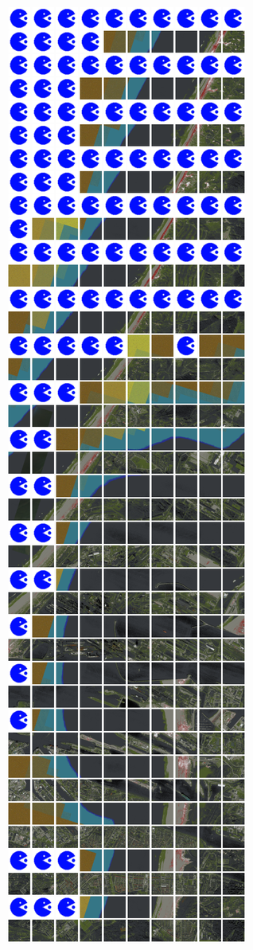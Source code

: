<html>
<div>
<img src="https://github.com/HakkaTjakka/NL_TILE_MAP/blob/main/source.png" height="44" width="44">
<img src="https://github.com/HakkaTjakka/NL_TILE_MAP/blob/main/source.png" height="44" width="44">
<img src="https://github.com/HakkaTjakka/NL_TILE_MAP/blob/main/source.png" height="44" width="44">
<img src="https://github.com/HakkaTjakka/NL_TILE_MAP/blob/main/source.png" height="44" width="44">
<img src="https://github.com/HakkaTjakka/NL_TILE_MAP/blob/main/source.png" height="44" width="44">
<img src="https://github.com/HakkaTjakka/NL_TILE_MAP/blob/main/source.png" height="44" width="44">
<img src="https://github.com/HakkaTjakka/NL_TILE_MAP/blob/main/source.png" height="44" width="44">
<img src="https://github.com/HakkaTjakka/NL_TILE_MAP/blob/main/source.png" height="44" width="44">
<img src="https://github.com/HakkaTjakka/NL_TILE_MAP/blob/main/source.png" height="44" width="44">
<img src="https://github.com/HakkaTjakka/NL_TILE_MAP/blob/main/source.png" height="44" width="44">
<img src="https://github.com/HakkaTjakka/NL_TILE_MAP/blob/main/source.png" height="44" width="44">
<img src="https://github.com/HakkaTjakka/NL_TILE_MAP/blob/main/source.png" height="44" width="44">
<img src="https://github.com/HakkaTjakka/NL_TILE_MAP/blob/main/source.png" height="44" width="44">
<img src="https://github.com/HakkaTjakka/NL_TILE_MAP/blob/main/source.png" height="44" width="44">
<img src="https://github.com/HakkaTjakka/NL_TILE_MAP/blob/main/18/615/-1058/r.6154.-10580.png" height="44" width="44">
<img src="https://github.com/HakkaTjakka/NL_TILE_MAP/blob/main/18/615/-1058/r.6155.-10580.png" height="44" width="44">
<img src="https://github.com/HakkaTjakka/NL_TILE_MAP/blob/main/18/615/-1058/r.6156.-10580.png" height="44" width="44">
<img src="https://github.com/HakkaTjakka/NL_TILE_MAP/blob/main/18/615/-1058/r.6157.-10580.png" height="44" width="44">
<img src="https://github.com/HakkaTjakka/NL_TILE_MAP/blob/main/18/615/-1058/r.6158.-10580.png" height="44" width="44">
<img src="https://github.com/HakkaTjakka/NL_TILE_MAP/blob/main/18/615/-1058/r.6159.-10580.png" height="44" width="44">
<br>
<img src="https://github.com/HakkaTjakka/NL_TILE_MAP/blob/main/source.png" height="44" width="44">
<img src="https://github.com/HakkaTjakka/NL_TILE_MAP/blob/main/source.png" height="44" width="44">
<img src="https://github.com/HakkaTjakka/NL_TILE_MAP/blob/main/source.png" height="44" width="44">
<img src="https://github.com/HakkaTjakka/NL_TILE_MAP/blob/main/source.png" height="44" width="44">
<img src="https://github.com/HakkaTjakka/NL_TILE_MAP/blob/main/source.png" height="44" width="44">
<img src="https://github.com/HakkaTjakka/NL_TILE_MAP/blob/main/source.png" height="44" width="44">
<img src="https://github.com/HakkaTjakka/NL_TILE_MAP/blob/main/source.png" height="44" width="44">
<img src="https://github.com/HakkaTjakka/NL_TILE_MAP/blob/main/source.png" height="44" width="44">
<img src="https://github.com/HakkaTjakka/NL_TILE_MAP/blob/main/source.png" height="44" width="44">
<img src="https://github.com/HakkaTjakka/NL_TILE_MAP/blob/main/source.png" height="44" width="44">
<img src="https://github.com/HakkaTjakka/NL_TILE_MAP/blob/main/source.png" height="44" width="44">
<img src="https://github.com/HakkaTjakka/NL_TILE_MAP/blob/main/source.png" height="44" width="44">
<img src="https://github.com/HakkaTjakka/NL_TILE_MAP/blob/main/source.png" height="44" width="44">
<img src="https://github.com/HakkaTjakka/NL_TILE_MAP/blob/main/18/615/-1058/r.6153.-10579.png" height="44" width="44">
<img src="https://github.com/HakkaTjakka/NL_TILE_MAP/blob/main/18/615/-1058/r.6154.-10579.png" height="44" width="44">
<img src="https://github.com/HakkaTjakka/NL_TILE_MAP/blob/main/18/615/-1058/r.6155.-10579.png" height="44" width="44">
<img src="https://github.com/HakkaTjakka/NL_TILE_MAP/blob/main/18/615/-1058/r.6156.-10579.png" height="44" width="44">
<img src="https://github.com/HakkaTjakka/NL_TILE_MAP/blob/main/18/615/-1058/r.6157.-10579.png" height="44" width="44">
<img src="https://github.com/HakkaTjakka/NL_TILE_MAP/blob/main/18/615/-1058/r.6158.-10579.png" height="44" width="44">
<img src="https://github.com/HakkaTjakka/NL_TILE_MAP/blob/main/18/615/-1058/r.6159.-10579.png" height="44" width="44">
<br>
<img src="https://github.com/HakkaTjakka/NL_TILE_MAP/blob/main/source.png" height="44" width="44">
<img src="https://github.com/HakkaTjakka/NL_TILE_MAP/blob/main/source.png" height="44" width="44">
<img src="https://github.com/HakkaTjakka/NL_TILE_MAP/blob/main/source.png" height="44" width="44">
<img src="https://github.com/HakkaTjakka/NL_TILE_MAP/blob/main/source.png" height="44" width="44">
<img src="https://github.com/HakkaTjakka/NL_TILE_MAP/blob/main/source.png" height="44" width="44">
<img src="https://github.com/HakkaTjakka/NL_TILE_MAP/blob/main/source.png" height="44" width="44">
<img src="https://github.com/HakkaTjakka/NL_TILE_MAP/blob/main/source.png" height="44" width="44">
<img src="https://github.com/HakkaTjakka/NL_TILE_MAP/blob/main/source.png" height="44" width="44">
<img src="https://github.com/HakkaTjakka/NL_TILE_MAP/blob/main/source.png" height="44" width="44">
<img src="https://github.com/HakkaTjakka/NL_TILE_MAP/blob/main/source.png" height="44" width="44">
<img src="https://github.com/HakkaTjakka/NL_TILE_MAP/blob/main/source.png" height="44" width="44">
<img src="https://github.com/HakkaTjakka/NL_TILE_MAP/blob/main/source.png" height="44" width="44">
<img src="https://github.com/HakkaTjakka/NL_TILE_MAP/blob/main/source.png" height="44" width="44">
<img src="https://github.com/HakkaTjakka/NL_TILE_MAP/blob/main/18/615/-1058/r.6153.-10578.png" height="44" width="44">
<img src="https://github.com/HakkaTjakka/NL_TILE_MAP/blob/main/18/615/-1058/r.6154.-10578.png" height="44" width="44">
<img src="https://github.com/HakkaTjakka/NL_TILE_MAP/blob/main/18/615/-1058/r.6155.-10578.png" height="44" width="44">
<img src="https://github.com/HakkaTjakka/NL_TILE_MAP/blob/main/18/615/-1058/r.6156.-10578.png" height="44" width="44">
<img src="https://github.com/HakkaTjakka/NL_TILE_MAP/blob/main/18/615/-1058/r.6157.-10578.png" height="44" width="44">
<img src="https://github.com/HakkaTjakka/NL_TILE_MAP/blob/main/18/615/-1058/r.6158.-10578.png" height="44" width="44">
<img src="https://github.com/HakkaTjakka/NL_TILE_MAP/blob/main/18/615/-1058/r.6159.-10578.png" height="44" width="44">
<br>
<img src="https://github.com/HakkaTjakka/NL_TILE_MAP/blob/main/source.png" height="44" width="44">
<img src="https://github.com/HakkaTjakka/NL_TILE_MAP/blob/main/source.png" height="44" width="44">
<img src="https://github.com/HakkaTjakka/NL_TILE_MAP/blob/main/source.png" height="44" width="44">
<img src="https://github.com/HakkaTjakka/NL_TILE_MAP/blob/main/source.png" height="44" width="44">
<img src="https://github.com/HakkaTjakka/NL_TILE_MAP/blob/main/source.png" height="44" width="44">
<img src="https://github.com/HakkaTjakka/NL_TILE_MAP/blob/main/source.png" height="44" width="44">
<img src="https://github.com/HakkaTjakka/NL_TILE_MAP/blob/main/source.png" height="44" width="44">
<img src="https://github.com/HakkaTjakka/NL_TILE_MAP/blob/main/source.png" height="44" width="44">
<img src="https://github.com/HakkaTjakka/NL_TILE_MAP/blob/main/source.png" height="44" width="44">
<img src="https://github.com/HakkaTjakka/NL_TILE_MAP/blob/main/source.png" height="44" width="44">
<img src="https://github.com/HakkaTjakka/NL_TILE_MAP/blob/main/source.png" height="44" width="44">
<img src="https://github.com/HakkaTjakka/NL_TILE_MAP/blob/main/source.png" height="44" width="44">
<img src="https://github.com/HakkaTjakka/NL_TILE_MAP/blob/main/source.png" height="44" width="44">
<img src="https://github.com/HakkaTjakka/NL_TILE_MAP/blob/main/18/615/-1058/r.6153.-10577.png" height="44" width="44">
<img src="https://github.com/HakkaTjakka/NL_TILE_MAP/blob/main/18/615/-1058/r.6154.-10577.png" height="44" width="44">
<img src="https://github.com/HakkaTjakka/NL_TILE_MAP/blob/main/18/615/-1058/r.6155.-10577.png" height="44" width="44">
<img src="https://github.com/HakkaTjakka/NL_TILE_MAP/blob/main/18/615/-1058/r.6156.-10577.png" height="44" width="44">
<img src="https://github.com/HakkaTjakka/NL_TILE_MAP/blob/main/18/615/-1058/r.6157.-10577.png" height="44" width="44">
<img src="https://github.com/HakkaTjakka/NL_TILE_MAP/blob/main/18/615/-1058/r.6158.-10577.png" height="44" width="44">
<img src="https://github.com/HakkaTjakka/NL_TILE_MAP/blob/main/18/615/-1058/r.6159.-10577.png" height="44" width="44">
<br>
<img src="https://github.com/HakkaTjakka/NL_TILE_MAP/blob/main/source.png" height="44" width="44">
<img src="https://github.com/HakkaTjakka/NL_TILE_MAP/blob/main/source.png" height="44" width="44">
<img src="https://github.com/HakkaTjakka/NL_TILE_MAP/blob/main/source.png" height="44" width="44">
<img src="https://github.com/HakkaTjakka/NL_TILE_MAP/blob/main/source.png" height="44" width="44">
<img src="https://github.com/HakkaTjakka/NL_TILE_MAP/blob/main/source.png" height="44" width="44">
<img src="https://github.com/HakkaTjakka/NL_TILE_MAP/blob/main/source.png" height="44" width="44">
<img src="https://github.com/HakkaTjakka/NL_TILE_MAP/blob/main/source.png" height="44" width="44">
<img src="https://github.com/HakkaTjakka/NL_TILE_MAP/blob/main/source.png" height="44" width="44">
<img src="https://github.com/HakkaTjakka/NL_TILE_MAP/blob/main/source.png" height="44" width="44">
<img src="https://github.com/HakkaTjakka/NL_TILE_MAP/blob/main/source.png" height="44" width="44">
<img src="https://github.com/HakkaTjakka/NL_TILE_MAP/blob/main/source.png" height="44" width="44">
<img src="https://github.com/HakkaTjakka/NL_TILE_MAP/blob/main/18/615/-1058/r.6151.-10576.png" height="44" width="44">
<img src="https://github.com/HakkaTjakka/NL_TILE_MAP/blob/main/18/615/-1058/r.6152.-10576.png" height="44" width="44">
<img src="https://github.com/HakkaTjakka/NL_TILE_MAP/blob/main/18/615/-1058/r.6153.-10576.png" height="44" width="44">
<img src="https://github.com/HakkaTjakka/NL_TILE_MAP/blob/main/18/615/-1058/r.6154.-10576.png" height="44" width="44">
<img src="https://github.com/HakkaTjakka/NL_TILE_MAP/blob/main/18/615/-1058/r.6155.-10576.png" height="44" width="44">
<img src="https://github.com/HakkaTjakka/NL_TILE_MAP/blob/main/18/615/-1058/r.6156.-10576.png" height="44" width="44">
<img src="https://github.com/HakkaTjakka/NL_TILE_MAP/blob/main/18/615/-1058/r.6157.-10576.png" height="44" width="44">
<img src="https://github.com/HakkaTjakka/NL_TILE_MAP/blob/main/18/615/-1058/r.6158.-10576.png" height="44" width="44">
<img src="https://github.com/HakkaTjakka/NL_TILE_MAP/blob/main/18/615/-1058/r.6159.-10576.png" height="44" width="44">
<br>
<img src="https://github.com/HakkaTjakka/NL_TILE_MAP/blob/main/source.png" height="44" width="44">
<img src="https://github.com/HakkaTjakka/NL_TILE_MAP/blob/main/source.png" height="44" width="44">
<img src="https://github.com/HakkaTjakka/NL_TILE_MAP/blob/main/source.png" height="44" width="44">
<img src="https://github.com/HakkaTjakka/NL_TILE_MAP/blob/main/source.png" height="44" width="44">
<img src="https://github.com/HakkaTjakka/NL_TILE_MAP/blob/main/source.png" height="44" width="44">
<img src="https://github.com/HakkaTjakka/NL_TILE_MAP/blob/main/source.png" height="44" width="44">
<img src="https://github.com/HakkaTjakka/NL_TILE_MAP/blob/main/source.png" height="44" width="44">
<img src="https://github.com/HakkaTjakka/NL_TILE_MAP/blob/main/source.png" height="44" width="44">
<img src="https://github.com/HakkaTjakka/NL_TILE_MAP/blob/main/source.png" height="44" width="44">
<img src="https://github.com/HakkaTjakka/NL_TILE_MAP/blob/main/source.png" height="44" width="44">
<img src="https://github.com/HakkaTjakka/NL_TILE_MAP/blob/main/18/615/-1058/r.6150.-10575.png" height="44" width="44">
<img src="https://github.com/HakkaTjakka/NL_TILE_MAP/blob/main/18/615/-1058/r.6151.-10575.png" height="44" width="44">
<img src="https://github.com/HakkaTjakka/NL_TILE_MAP/blob/main/18/615/-1058/r.6152.-10575.png" height="44" width="44">
<img src="https://github.com/HakkaTjakka/NL_TILE_MAP/blob/main/18/615/-1058/r.6153.-10575.png" height="44" width="44">
<img src="https://github.com/HakkaTjakka/NL_TILE_MAP/blob/main/18/615/-1058/r.6154.-10575.png" height="44" width="44">
<img src="https://github.com/HakkaTjakka/NL_TILE_MAP/blob/main/18/615/-1058/r.6155.-10575.png" height="44" width="44">
<img src="https://github.com/HakkaTjakka/NL_TILE_MAP/blob/main/18/615/-1058/r.6156.-10575.png" height="44" width="44">
<img src="https://github.com/HakkaTjakka/NL_TILE_MAP/blob/main/18/615/-1058/r.6157.-10575.png" height="44" width="44">
<img src="https://github.com/HakkaTjakka/NL_TILE_MAP/blob/main/18/615/-1058/r.6158.-10575.png" height="44" width="44">
<img src="https://github.com/HakkaTjakka/NL_TILE_MAP/blob/main/18/615/-1058/r.6159.-10575.png" height="44" width="44">
<br>
<img src="https://github.com/HakkaTjakka/NL_TILE_MAP/blob/main/source.png" height="44" width="44">
<img src="https://github.com/HakkaTjakka/NL_TILE_MAP/blob/main/source.png" height="44" width="44">
<img src="https://github.com/HakkaTjakka/NL_TILE_MAP/blob/main/source.png" height="44" width="44">
<img src="https://github.com/HakkaTjakka/NL_TILE_MAP/blob/main/source.png" height="44" width="44">
<img src="https://github.com/HakkaTjakka/NL_TILE_MAP/blob/main/source.png" height="44" width="44">
<img src="https://github.com/HakkaTjakka/NL_TILE_MAP/blob/main/source.png" height="44" width="44">
<img src="https://github.com/HakkaTjakka/NL_TILE_MAP/blob/main/source.png" height="44" width="44">
<img src="https://github.com/HakkaTjakka/NL_TILE_MAP/blob/main/source.png" height="44" width="44">
<img src="https://github.com/HakkaTjakka/NL_TILE_MAP/blob/main/source.png" height="44" width="44">
<img src="https://github.com/HakkaTjakka/NL_TILE_MAP/blob/main/source.png" height="44" width="44">
<img src="https://github.com/HakkaTjakka/NL_TILE_MAP/blob/main/18/615/-1058/r.6150.-10574.png" height="44" width="44">
<img src="https://github.com/HakkaTjakka/NL_TILE_MAP/blob/main/18/615/-1058/r.6151.-10574.png" height="44" width="44">
<img src="https://github.com/HakkaTjakka/NL_TILE_MAP/blob/main/18/615/-1058/r.6152.-10574.png" height="44" width="44">
<img src="https://github.com/HakkaTjakka/NL_TILE_MAP/blob/main/18/615/-1058/r.6153.-10574.png" height="44" width="44">
<img src="https://github.com/HakkaTjakka/NL_TILE_MAP/blob/main/18/615/-1058/r.6154.-10574.png" height="44" width="44">
<img src="https://github.com/HakkaTjakka/NL_TILE_MAP/blob/main/18/615/-1058/r.6155.-10574.png" height="44" width="44">
<img src="https://github.com/HakkaTjakka/NL_TILE_MAP/blob/main/18/615/-1058/r.6156.-10574.png" height="44" width="44">
<img src="https://github.com/HakkaTjakka/NL_TILE_MAP/blob/main/18/615/-1058/r.6157.-10574.png" height="44" width="44">
<img src="https://github.com/HakkaTjakka/NL_TILE_MAP/blob/main/18/615/-1058/r.6158.-10574.png" height="44" width="44">
<img src="https://github.com/HakkaTjakka/NL_TILE_MAP/blob/main/18/615/-1058/r.6159.-10574.png" height="44" width="44">
<br>
<img src="https://github.com/HakkaTjakka/NL_TILE_MAP/blob/main/source.png" height="44" width="44">
<img src="https://github.com/HakkaTjakka/NL_TILE_MAP/blob/main/source.png" height="44" width="44">
<img src="https://github.com/HakkaTjakka/NL_TILE_MAP/blob/main/source.png" height="44" width="44">
<img src="https://github.com/HakkaTjakka/NL_TILE_MAP/blob/main/source.png" height="44" width="44">
<img src="https://github.com/HakkaTjakka/NL_TILE_MAP/blob/main/source.png" height="44" width="44">
<img src="https://github.com/HakkaTjakka/NL_TILE_MAP/blob/main/18/614/-1058/r.6145.-10573.png" height="44" width="44">
<img src="https://github.com/HakkaTjakka/NL_TILE_MAP/blob/main/18/614/-1058/r.6146.-10573.png" height="44" width="44">
<img src="https://github.com/HakkaTjakka/NL_TILE_MAP/blob/main/source.png" height="44" width="44">
<img src="https://github.com/HakkaTjakka/NL_TILE_MAP/blob/main/18/614/-1058/r.6148.-10573.png" height="44" width="44">
<img src="https://github.com/HakkaTjakka/NL_TILE_MAP/blob/main/18/614/-1058/r.6149.-10573.png" height="44" width="44">
<img src="https://github.com/HakkaTjakka/NL_TILE_MAP/blob/main/18/615/-1058/r.6150.-10573.png" height="44" width="44">
<img src="https://github.com/HakkaTjakka/NL_TILE_MAP/blob/main/18/615/-1058/r.6151.-10573.png" height="44" width="44">
<img src="https://github.com/HakkaTjakka/NL_TILE_MAP/blob/main/18/615/-1058/r.6152.-10573.png" height="44" width="44">
<img src="https://github.com/HakkaTjakka/NL_TILE_MAP/blob/main/18/615/-1058/r.6153.-10573.png" height="44" width="44">
<img src="https://github.com/HakkaTjakka/NL_TILE_MAP/blob/main/18/615/-1058/r.6154.-10573.png" height="44" width="44">
<img src="https://github.com/HakkaTjakka/NL_TILE_MAP/blob/main/18/615/-1058/r.6155.-10573.png" height="44" width="44">
<img src="https://github.com/HakkaTjakka/NL_TILE_MAP/blob/main/18/615/-1058/r.6156.-10573.png" height="44" width="44">
<img src="https://github.com/HakkaTjakka/NL_TILE_MAP/blob/main/18/615/-1058/r.6157.-10573.png" height="44" width="44">
<img src="https://github.com/HakkaTjakka/NL_TILE_MAP/blob/main/18/615/-1058/r.6158.-10573.png" height="44" width="44">
<img src="https://github.com/HakkaTjakka/NL_TILE_MAP/blob/main/18/615/-1058/r.6159.-10573.png" height="44" width="44">
<br>
<img src="https://github.com/HakkaTjakka/NL_TILE_MAP/blob/main/source.png" height="44" width="44">
<img src="https://github.com/HakkaTjakka/NL_TILE_MAP/blob/main/source.png" height="44" width="44">
<img src="https://github.com/HakkaTjakka/NL_TILE_MAP/blob/main/source.png" height="44" width="44">
<img src="https://github.com/HakkaTjakka/NL_TILE_MAP/blob/main/18/614/-1058/r.6143.-10572.png" height="44" width="44">
<img src="https://github.com/HakkaTjakka/NL_TILE_MAP/blob/main/18/614/-1058/r.6144.-10572.png" height="44" width="44">
<img src="https://github.com/HakkaTjakka/NL_TILE_MAP/blob/main/18/614/-1058/r.6145.-10572.png" height="44" width="44">
<img src="https://github.com/HakkaTjakka/NL_TILE_MAP/blob/main/18/614/-1058/r.6146.-10572.png" height="44" width="44">
<img src="https://github.com/HakkaTjakka/NL_TILE_MAP/blob/main/18/614/-1058/r.6147.-10572.png" height="44" width="44">
<img src="https://github.com/HakkaTjakka/NL_TILE_MAP/blob/main/18/614/-1058/r.6148.-10572.png" height="44" width="44">
<img src="https://github.com/HakkaTjakka/NL_TILE_MAP/blob/main/18/614/-1058/r.6149.-10572.png" height="44" width="44">
<img src="https://github.com/HakkaTjakka/NL_TILE_MAP/blob/main/18/615/-1058/r.6150.-10572.png" height="44" width="44">
<img src="https://github.com/HakkaTjakka/NL_TILE_MAP/blob/main/18/615/-1058/r.6151.-10572.png" height="44" width="44">
<img src="https://github.com/HakkaTjakka/NL_TILE_MAP/blob/main/18/615/-1058/r.6152.-10572.png" height="44" width="44">
<img src="https://github.com/HakkaTjakka/NL_TILE_MAP/blob/main/18/615/-1058/r.6153.-10572.png" height="44" width="44">
<img src="https://github.com/HakkaTjakka/NL_TILE_MAP/blob/main/18/615/-1058/r.6154.-10572.png" height="44" width="44">
<img src="https://github.com/HakkaTjakka/NL_TILE_MAP/blob/main/18/615/-1058/r.6155.-10572.png" height="44" width="44">
<img src="https://github.com/HakkaTjakka/NL_TILE_MAP/blob/main/18/615/-1058/r.6156.-10572.png" height="44" width="44">
<img src="https://github.com/HakkaTjakka/NL_TILE_MAP/blob/main/18/615/-1058/r.6157.-10572.png" height="44" width="44">
<img src="https://github.com/HakkaTjakka/NL_TILE_MAP/blob/main/18/615/-1058/r.6158.-10572.png" height="44" width="44">
<img src="https://github.com/HakkaTjakka/NL_TILE_MAP/blob/main/18/615/-1058/r.6159.-10572.png" height="44" width="44">
<br>
<img src="https://github.com/HakkaTjakka/NL_TILE_MAP/blob/main/source.png" height="44" width="44">
<img src="https://github.com/HakkaTjakka/NL_TILE_MAP/blob/main/source.png" height="44" width="44">
<img src="https://github.com/HakkaTjakka/NL_TILE_MAP/blob/main/18/614/-1058/r.6142.-10571.png" height="44" width="44">
<img src="https://github.com/HakkaTjakka/NL_TILE_MAP/blob/main/18/614/-1058/r.6143.-10571.png" height="44" width="44">
<img src="https://github.com/HakkaTjakka/NL_TILE_MAP/blob/main/18/614/-1058/r.6144.-10571.png" height="44" width="44">
<img src="https://github.com/HakkaTjakka/NL_TILE_MAP/blob/main/18/614/-1058/r.6145.-10571.png" height="44" width="44">
<img src="https://github.com/HakkaTjakka/NL_TILE_MAP/blob/main/18/614/-1058/r.6146.-10571.png" height="44" width="44">
<img src="https://github.com/HakkaTjakka/NL_TILE_MAP/blob/main/18/614/-1058/r.6147.-10571.png" height="44" width="44">
<img src="https://github.com/HakkaTjakka/NL_TILE_MAP/blob/main/18/614/-1058/r.6148.-10571.png" height="44" width="44">
<img src="https://github.com/HakkaTjakka/NL_TILE_MAP/blob/main/18/614/-1058/r.6149.-10571.png" height="44" width="44">
<img src="https://github.com/HakkaTjakka/NL_TILE_MAP/blob/main/18/615/-1058/r.6150.-10571.png" height="44" width="44">
<img src="https://github.com/HakkaTjakka/NL_TILE_MAP/blob/main/18/615/-1058/r.6151.-10571.png" height="44" width="44">
<img src="https://github.com/HakkaTjakka/NL_TILE_MAP/blob/main/18/615/-1058/r.6152.-10571.png" height="44" width="44">
<img src="https://github.com/HakkaTjakka/NL_TILE_MAP/blob/main/18/615/-1058/r.6153.-10571.png" height="44" width="44">
<img src="https://github.com/HakkaTjakka/NL_TILE_MAP/blob/main/18/615/-1058/r.6154.-10571.png" height="44" width="44">
<img src="https://github.com/HakkaTjakka/NL_TILE_MAP/blob/main/18/615/-1058/r.6155.-10571.png" height="44" width="44">
<img src="https://github.com/HakkaTjakka/NL_TILE_MAP/blob/main/18/615/-1058/r.6156.-10571.png" height="44" width="44">
<img src="https://github.com/HakkaTjakka/NL_TILE_MAP/blob/main/18/615/-1058/r.6157.-10571.png" height="44" width="44">
<img src="https://github.com/HakkaTjakka/NL_TILE_MAP/blob/main/18/615/-1058/r.6158.-10571.png" height="44" width="44">
<img src="https://github.com/HakkaTjakka/NL_TILE_MAP/blob/main/18/615/-1058/r.6159.-10571.png" height="44" width="44">
<br>
<img src="https://github.com/HakkaTjakka/NL_TILE_MAP/blob/main/source.png" height="44" width="44">
<img src="https://github.com/HakkaTjakka/NL_TILE_MAP/blob/main/source.png" height="44" width="44">
<img src="https://github.com/HakkaTjakka/NL_TILE_MAP/blob/main/18/614/-1057/r.6142.-10570.png" height="44" width="44">
<img src="https://github.com/HakkaTjakka/NL_TILE_MAP/blob/main/18/614/-1057/r.6143.-10570.png" height="44" width="44">
<img src="https://github.com/HakkaTjakka/NL_TILE_MAP/blob/main/18/614/-1057/r.6144.-10570.png" height="44" width="44">
<img src="https://github.com/HakkaTjakka/NL_TILE_MAP/blob/main/18/614/-1057/r.6145.-10570.png" height="44" width="44">
<img src="https://github.com/HakkaTjakka/NL_TILE_MAP/blob/main/18/614/-1057/r.6146.-10570.png" height="44" width="44">
<img src="https://github.com/HakkaTjakka/NL_TILE_MAP/blob/main/18/614/-1057/r.6147.-10570.png" height="44" width="44">
<img src="https://github.com/HakkaTjakka/NL_TILE_MAP/blob/main/18/614/-1057/r.6148.-10570.png" height="44" width="44">
<img src="https://github.com/HakkaTjakka/NL_TILE_MAP/blob/main/18/614/-1057/r.6149.-10570.png" height="44" width="44">
<img src="https://github.com/HakkaTjakka/NL_TILE_MAP/blob/main/18/615/-1057/r.6150.-10570.png" height="44" width="44">
<img src="https://github.com/HakkaTjakka/NL_TILE_MAP/blob/main/18/615/-1057/r.6151.-10570.png" height="44" width="44">
<img src="https://github.com/HakkaTjakka/NL_TILE_MAP/blob/main/18/615/-1057/r.6152.-10570.png" height="44" width="44">
<img src="https://github.com/HakkaTjakka/NL_TILE_MAP/blob/main/18/615/-1057/r.6153.-10570.png" height="44" width="44">
<img src="https://github.com/HakkaTjakka/NL_TILE_MAP/blob/main/18/615/-1057/r.6154.-10570.png" height="44" width="44">
<img src="https://github.com/HakkaTjakka/NL_TILE_MAP/blob/main/18/615/-1057/r.6155.-10570.png" height="44" width="44">
<img src="https://github.com/HakkaTjakka/NL_TILE_MAP/blob/main/18/615/-1057/r.6156.-10570.png" height="44" width="44">
<img src="https://github.com/HakkaTjakka/NL_TILE_MAP/blob/main/18/615/-1057/r.6157.-10570.png" height="44" width="44">
<img src="https://github.com/HakkaTjakka/NL_TILE_MAP/blob/main/18/615/-1057/r.6158.-10570.png" height="44" width="44">
<img src="https://github.com/HakkaTjakka/NL_TILE_MAP/blob/main/18/615/-1057/r.6159.-10570.png" height="44" width="44">
<br>
<img src="https://github.com/HakkaTjakka/NL_TILE_MAP/blob/main/source.png" height="44" width="44">
<img src="https://github.com/HakkaTjakka/NL_TILE_MAP/blob/main/source.png" height="44" width="44">
<img src="https://github.com/HakkaTjakka/NL_TILE_MAP/blob/main/18/614/-1057/r.6142.-10569.png" height="44" width="44">
<img src="https://github.com/HakkaTjakka/NL_TILE_MAP/blob/main/18/614/-1057/r.6143.-10569.png" height="44" width="44">
<img src="https://github.com/HakkaTjakka/NL_TILE_MAP/blob/main/18/614/-1057/r.6144.-10569.png" height="44" width="44">
<img src="https://github.com/HakkaTjakka/NL_TILE_MAP/blob/main/18/614/-1057/r.6145.-10569.png" height="44" width="44">
<img src="https://github.com/HakkaTjakka/NL_TILE_MAP/blob/main/18/614/-1057/r.6146.-10569.png" height="44" width="44">
<img src="https://github.com/HakkaTjakka/NL_TILE_MAP/blob/main/18/614/-1057/r.6147.-10569.png" height="44" width="44">
<img src="https://github.com/HakkaTjakka/NL_TILE_MAP/blob/main/18/614/-1057/r.6148.-10569.png" height="44" width="44">
<img src="https://github.com/HakkaTjakka/NL_TILE_MAP/blob/main/18/614/-1057/r.6149.-10569.png" height="44" width="44">
<img src="https://github.com/HakkaTjakka/NL_TILE_MAP/blob/main/18/615/-1057/r.6150.-10569.png" height="44" width="44">
<img src="https://github.com/HakkaTjakka/NL_TILE_MAP/blob/main/18/615/-1057/r.6151.-10569.png" height="44" width="44">
<img src="https://github.com/HakkaTjakka/NL_TILE_MAP/blob/main/18/615/-1057/r.6152.-10569.png" height="44" width="44">
<img src="https://github.com/HakkaTjakka/NL_TILE_MAP/blob/main/18/615/-1057/r.6153.-10569.png" height="44" width="44">
<img src="https://github.com/HakkaTjakka/NL_TILE_MAP/blob/main/18/615/-1057/r.6154.-10569.png" height="44" width="44">
<img src="https://github.com/HakkaTjakka/NL_TILE_MAP/blob/main/18/615/-1057/r.6155.-10569.png" height="44" width="44">
<img src="https://github.com/HakkaTjakka/NL_TILE_MAP/blob/main/18/615/-1057/r.6156.-10569.png" height="44" width="44">
<img src="https://github.com/HakkaTjakka/NL_TILE_MAP/blob/main/18/615/-1057/r.6157.-10569.png" height="44" width="44">
<img src="https://github.com/HakkaTjakka/NL_TILE_MAP/blob/main/18/615/-1057/r.6158.-10569.png" height="44" width="44">
<img src="https://github.com/HakkaTjakka/NL_TILE_MAP/blob/main/18/615/-1057/r.6159.-10569.png" height="44" width="44">
<br>
<img src="https://github.com/HakkaTjakka/NL_TILE_MAP/blob/main/source.png" height="44" width="44">
<img src="https://github.com/HakkaTjakka/NL_TILE_MAP/blob/main/source.png" height="44" width="44">
<img src="https://github.com/HakkaTjakka/NL_TILE_MAP/blob/main/18/614/-1057/r.6142.-10568.png" height="44" width="44">
<img src="https://github.com/HakkaTjakka/NL_TILE_MAP/blob/main/18/614/-1057/r.6143.-10568.png" height="44" width="44">
<img src="https://github.com/HakkaTjakka/NL_TILE_MAP/blob/main/18/614/-1057/r.6144.-10568.png" height="44" width="44">
<img src="https://github.com/HakkaTjakka/NL_TILE_MAP/blob/main/18/614/-1057/r.6145.-10568.png" height="44" width="44">
<img src="https://github.com/HakkaTjakka/NL_TILE_MAP/blob/main/18/614/-1057/r.6146.-10568.png" height="44" width="44">
<img src="https://github.com/HakkaTjakka/NL_TILE_MAP/blob/main/18/614/-1057/r.6147.-10568.png" height="44" width="44">
<img src="https://github.com/HakkaTjakka/NL_TILE_MAP/blob/main/18/614/-1057/r.6148.-10568.png" height="44" width="44">
<img src="https://github.com/HakkaTjakka/NL_TILE_MAP/blob/main/18/614/-1057/r.6149.-10568.png" height="44" width="44">
<img src="https://github.com/HakkaTjakka/NL_TILE_MAP/blob/main/18/615/-1057/r.6150.-10568.png" height="44" width="44">
<img src="https://github.com/HakkaTjakka/NL_TILE_MAP/blob/main/18/615/-1057/r.6151.-10568.png" height="44" width="44">
<img src="https://github.com/HakkaTjakka/NL_TILE_MAP/blob/main/18/615/-1057/r.6152.-10568.png" height="44" width="44">
<img src="https://github.com/HakkaTjakka/NL_TILE_MAP/blob/main/18/615/-1057/r.6153.-10568.png" height="44" width="44">
<img src="https://github.com/HakkaTjakka/NL_TILE_MAP/blob/main/18/615/-1057/r.6154.-10568.png" height="44" width="44">
<img src="https://github.com/HakkaTjakka/NL_TILE_MAP/blob/main/18/615/-1057/r.6155.-10568.png" height="44" width="44">
<img src="https://github.com/HakkaTjakka/NL_TILE_MAP/blob/main/18/615/-1057/r.6156.-10568.png" height="44" width="44">
<img src="https://github.com/HakkaTjakka/NL_TILE_MAP/blob/main/18/615/-1057/r.6157.-10568.png" height="44" width="44">
<img src="https://github.com/HakkaTjakka/NL_TILE_MAP/blob/main/18/615/-1057/r.6158.-10568.png" height="44" width="44">
<img src="https://github.com/HakkaTjakka/NL_TILE_MAP/blob/main/18/615/-1057/r.6159.-10568.png" height="44" width="44">
<br>
<img src="https://github.com/HakkaTjakka/NL_TILE_MAP/blob/main/source.png" height="44" width="44">
<img src="https://github.com/HakkaTjakka/NL_TILE_MAP/blob/main/18/614/-1057/r.6141.-10567.png" height="44" width="44">
<img src="https://github.com/HakkaTjakka/NL_TILE_MAP/blob/main/18/614/-1057/r.6142.-10567.png" height="44" width="44">
<img src="https://github.com/HakkaTjakka/NL_TILE_MAP/blob/main/18/614/-1057/r.6143.-10567.png" height="44" width="44">
<img src="https://github.com/HakkaTjakka/NL_TILE_MAP/blob/main/18/614/-1057/r.6144.-10567.png" height="44" width="44">
<img src="https://github.com/HakkaTjakka/NL_TILE_MAP/blob/main/18/614/-1057/r.6145.-10567.png" height="44" width="44">
<img src="https://github.com/HakkaTjakka/NL_TILE_MAP/blob/main/18/614/-1057/r.6146.-10567.png" height="44" width="44">
<img src="https://github.com/HakkaTjakka/NL_TILE_MAP/blob/main/18/614/-1057/r.6147.-10567.png" height="44" width="44">
<img src="https://github.com/HakkaTjakka/NL_TILE_MAP/blob/main/18/614/-1057/r.6148.-10567.png" height="44" width="44">
<img src="https://github.com/HakkaTjakka/NL_TILE_MAP/blob/main/18/614/-1057/r.6149.-10567.png" height="44" width="44">
<img src="https://github.com/HakkaTjakka/NL_TILE_MAP/blob/main/18/615/-1057/r.6150.-10567.png" height="44" width="44">
<img src="https://github.com/HakkaTjakka/NL_TILE_MAP/blob/main/18/615/-1057/r.6151.-10567.png" height="44" width="44">
<img src="https://github.com/HakkaTjakka/NL_TILE_MAP/blob/main/18/615/-1057/r.6152.-10567.png" height="44" width="44">
<img src="https://github.com/HakkaTjakka/NL_TILE_MAP/blob/main/18/615/-1057/r.6153.-10567.png" height="44" width="44">
<img src="https://github.com/HakkaTjakka/NL_TILE_MAP/blob/main/18/615/-1057/r.6154.-10567.png" height="44" width="44">
<img src="https://github.com/HakkaTjakka/NL_TILE_MAP/blob/main/18/615/-1057/r.6155.-10567.png" height="44" width="44">
<img src="https://github.com/HakkaTjakka/NL_TILE_MAP/blob/main/18/615/-1057/r.6156.-10567.png" height="44" width="44">
<img src="https://github.com/HakkaTjakka/NL_TILE_MAP/blob/main/18/615/-1057/r.6157.-10567.png" height="44" width="44">
<img src="https://github.com/HakkaTjakka/NL_TILE_MAP/blob/main/18/615/-1057/r.6158.-10567.png" height="44" width="44">
<img src="https://github.com/HakkaTjakka/NL_TILE_MAP/blob/main/18/615/-1057/r.6159.-10567.png" height="44" width="44">
<br>
<img src="https://github.com/HakkaTjakka/NL_TILE_MAP/blob/main/source.png" height="44" width="44">
<img src="https://github.com/HakkaTjakka/NL_TILE_MAP/blob/main/18/614/-1057/r.6141.-10566.png" height="44" width="44">
<img src="https://github.com/HakkaTjakka/NL_TILE_MAP/blob/main/18/614/-1057/r.6142.-10566.png" height="44" width="44">
<img src="https://github.com/HakkaTjakka/NL_TILE_MAP/blob/main/18/614/-1057/r.6143.-10566.png" height="44" width="44">
<img src="https://github.com/HakkaTjakka/NL_TILE_MAP/blob/main/18/614/-1057/r.6144.-10566.png" height="44" width="44">
<img src="https://github.com/HakkaTjakka/NL_TILE_MAP/blob/main/18/614/-1057/r.6145.-10566.png" height="44" width="44">
<img src="https://github.com/HakkaTjakka/NL_TILE_MAP/blob/main/18/614/-1057/r.6146.-10566.png" height="44" width="44">
<img src="https://github.com/HakkaTjakka/NL_TILE_MAP/blob/main/18/614/-1057/r.6147.-10566.png" height="44" width="44">
<img src="https://github.com/HakkaTjakka/NL_TILE_MAP/blob/main/18/614/-1057/r.6148.-10566.png" height="44" width="44">
<img src="https://github.com/HakkaTjakka/NL_TILE_MAP/blob/main/18/614/-1057/r.6149.-10566.png" height="44" width="44">
<img src="https://github.com/HakkaTjakka/NL_TILE_MAP/blob/main/18/615/-1057/r.6150.-10566.png" height="44" width="44">
<img src="https://github.com/HakkaTjakka/NL_TILE_MAP/blob/main/18/615/-1057/r.6151.-10566.png" height="44" width="44">
<img src="https://github.com/HakkaTjakka/NL_TILE_MAP/blob/main/18/615/-1057/r.6152.-10566.png" height="44" width="44">
<img src="https://github.com/HakkaTjakka/NL_TILE_MAP/blob/main/18/615/-1057/r.6153.-10566.png" height="44" width="44">
<img src="https://github.com/HakkaTjakka/NL_TILE_MAP/blob/main/18/615/-1057/r.6154.-10566.png" height="44" width="44">
<img src="https://github.com/HakkaTjakka/NL_TILE_MAP/blob/main/18/615/-1057/r.6155.-10566.png" height="44" width="44">
<img src="https://github.com/HakkaTjakka/NL_TILE_MAP/blob/main/18/615/-1057/r.6156.-10566.png" height="44" width="44">
<img src="https://github.com/HakkaTjakka/NL_TILE_MAP/blob/main/18/615/-1057/r.6157.-10566.png" height="44" width="44">
<img src="https://github.com/HakkaTjakka/NL_TILE_MAP/blob/main/18/615/-1057/r.6158.-10566.png" height="44" width="44">
<img src="https://github.com/HakkaTjakka/NL_TILE_MAP/blob/main/18/615/-1057/r.6159.-10566.png" height="44" width="44">
<br>
<img src="https://github.com/HakkaTjakka/NL_TILE_MAP/blob/main/source.png" height="44" width="44">
<img src="https://github.com/HakkaTjakka/NL_TILE_MAP/blob/main/18/614/-1057/r.6141.-10565.png" height="44" width="44">
<img src="https://github.com/HakkaTjakka/NL_TILE_MAP/blob/main/18/614/-1057/r.6142.-10565.png" height="44" width="44">
<img src="https://github.com/HakkaTjakka/NL_TILE_MAP/blob/main/18/614/-1057/r.6143.-10565.png" height="44" width="44">
<img src="https://github.com/HakkaTjakka/NL_TILE_MAP/blob/main/18/614/-1057/r.6144.-10565.png" height="44" width="44">
<img src="https://github.com/HakkaTjakka/NL_TILE_MAP/blob/main/18/614/-1057/r.6145.-10565.png" height="44" width="44">
<img src="https://github.com/HakkaTjakka/NL_TILE_MAP/blob/main/18/614/-1057/r.6146.-10565.png" height="44" width="44">
<img src="https://github.com/HakkaTjakka/NL_TILE_MAP/blob/main/18/614/-1057/r.6147.-10565.png" height="44" width="44">
<img src="https://github.com/HakkaTjakka/NL_TILE_MAP/blob/main/18/614/-1057/r.6148.-10565.png" height="44" width="44">
<img src="https://github.com/HakkaTjakka/NL_TILE_MAP/blob/main/18/614/-1057/r.6149.-10565.png" height="44" width="44">
<img src="https://github.com/HakkaTjakka/NL_TILE_MAP/blob/main/18/615/-1057/r.6150.-10565.png" height="44" width="44">
<img src="https://github.com/HakkaTjakka/NL_TILE_MAP/blob/main/18/615/-1057/r.6151.-10565.png" height="44" width="44">
<img src="https://github.com/HakkaTjakka/NL_TILE_MAP/blob/main/18/615/-1057/r.6152.-10565.png" height="44" width="44">
<img src="https://github.com/HakkaTjakka/NL_TILE_MAP/blob/main/18/615/-1057/r.6153.-10565.png" height="44" width="44">
<img src="https://github.com/HakkaTjakka/NL_TILE_MAP/blob/main/18/615/-1057/r.6154.-10565.png" height="44" width="44">
<img src="https://github.com/HakkaTjakka/NL_TILE_MAP/blob/main/18/615/-1057/r.6155.-10565.png" height="44" width="44">
<img src="https://github.com/HakkaTjakka/NL_TILE_MAP/blob/main/18/615/-1057/r.6156.-10565.png" height="44" width="44">
<img src="https://github.com/HakkaTjakka/NL_TILE_MAP/blob/main/18/615/-1057/r.6157.-10565.png" height="44" width="44">
<img src="https://github.com/HakkaTjakka/NL_TILE_MAP/blob/main/18/615/-1057/r.6158.-10565.png" height="44" width="44">
<img src="https://github.com/HakkaTjakka/NL_TILE_MAP/blob/main/18/615/-1057/r.6159.-10565.png" height="44" width="44">
<br>
<img src="https://github.com/HakkaTjakka/NL_TILE_MAP/blob/main/18/614/-1057/r.6140.-10564.png" height="44" width="44">
<img src="https://github.com/HakkaTjakka/NL_TILE_MAP/blob/main/18/614/-1057/r.6141.-10564.png" height="44" width="44">
<img src="https://github.com/HakkaTjakka/NL_TILE_MAP/blob/main/18/614/-1057/r.6142.-10564.png" height="44" width="44">
<img src="https://github.com/HakkaTjakka/NL_TILE_MAP/blob/main/18/614/-1057/r.6143.-10564.png" height="44" width="44">
<img src="https://github.com/HakkaTjakka/NL_TILE_MAP/blob/main/18/614/-1057/r.6144.-10564.png" height="44" width="44">
<img src="https://github.com/HakkaTjakka/NL_TILE_MAP/blob/main/18/614/-1057/r.6145.-10564.png" height="44" width="44">
<img src="https://github.com/HakkaTjakka/NL_TILE_MAP/blob/main/18/614/-1057/r.6146.-10564.png" height="44" width="44">
<img src="https://github.com/HakkaTjakka/NL_TILE_MAP/blob/main/18/614/-1057/r.6147.-10564.png" height="44" width="44">
<img src="https://github.com/HakkaTjakka/NL_TILE_MAP/blob/main/18/614/-1057/r.6148.-10564.png" height="44" width="44">
<img src="https://github.com/HakkaTjakka/NL_TILE_MAP/blob/main/18/614/-1057/r.6149.-10564.png" height="44" width="44">
<img src="https://github.com/HakkaTjakka/NL_TILE_MAP/blob/main/18/615/-1057/r.6150.-10564.png" height="44" width="44">
<img src="https://github.com/HakkaTjakka/NL_TILE_MAP/blob/main/18/615/-1057/r.6151.-10564.png" height="44" width="44">
<img src="https://github.com/HakkaTjakka/NL_TILE_MAP/blob/main/18/615/-1057/r.6152.-10564.png" height="44" width="44">
<img src="https://github.com/HakkaTjakka/NL_TILE_MAP/blob/main/18/615/-1057/r.6153.-10564.png" height="44" width="44">
<img src="https://github.com/HakkaTjakka/NL_TILE_MAP/blob/main/18/615/-1057/r.6154.-10564.png" height="44" width="44">
<img src="https://github.com/HakkaTjakka/NL_TILE_MAP/blob/main/18/615/-1057/r.6155.-10564.png" height="44" width="44">
<img src="https://github.com/HakkaTjakka/NL_TILE_MAP/blob/main/18/615/-1057/r.6156.-10564.png" height="44" width="44">
<img src="https://github.com/HakkaTjakka/NL_TILE_MAP/blob/main/18/615/-1057/r.6157.-10564.png" height="44" width="44">
<img src="https://github.com/HakkaTjakka/NL_TILE_MAP/blob/main/18/615/-1057/r.6158.-10564.png" height="44" width="44">
<img src="https://github.com/HakkaTjakka/NL_TILE_MAP/blob/main/18/615/-1057/r.6159.-10564.png" height="44" width="44">
<br>
<img src="https://github.com/HakkaTjakka/NL_TILE_MAP/blob/main/18/614/-1057/r.6140.-10563.png" height="44" width="44">
<img src="https://github.com/HakkaTjakka/NL_TILE_MAP/blob/main/18/614/-1057/r.6141.-10563.png" height="44" width="44">
<img src="https://github.com/HakkaTjakka/NL_TILE_MAP/blob/main/18/614/-1057/r.6142.-10563.png" height="44" width="44">
<img src="https://github.com/HakkaTjakka/NL_TILE_MAP/blob/main/18/614/-1057/r.6143.-10563.png" height="44" width="44">
<img src="https://github.com/HakkaTjakka/NL_TILE_MAP/blob/main/18/614/-1057/r.6144.-10563.png" height="44" width="44">
<img src="https://github.com/HakkaTjakka/NL_TILE_MAP/blob/main/18/614/-1057/r.6145.-10563.png" height="44" width="44">
<img src="https://github.com/HakkaTjakka/NL_TILE_MAP/blob/main/18/614/-1057/r.6146.-10563.png" height="44" width="44">
<img src="https://github.com/HakkaTjakka/NL_TILE_MAP/blob/main/18/614/-1057/r.6147.-10563.png" height="44" width="44">
<img src="https://github.com/HakkaTjakka/NL_TILE_MAP/blob/main/18/614/-1057/r.6148.-10563.png" height="44" width="44">
<img src="https://github.com/HakkaTjakka/NL_TILE_MAP/blob/main/18/614/-1057/r.6149.-10563.png" height="44" width="44">
<img src="https://github.com/HakkaTjakka/NL_TILE_MAP/blob/main/18/615/-1057/r.6150.-10563.png" height="44" width="44">
<img src="https://github.com/HakkaTjakka/NL_TILE_MAP/blob/main/18/615/-1057/r.6151.-10563.png" height="44" width="44">
<img src="https://github.com/HakkaTjakka/NL_TILE_MAP/blob/main/18/615/-1057/r.6152.-10563.png" height="44" width="44">
<img src="https://github.com/HakkaTjakka/NL_TILE_MAP/blob/main/18/615/-1057/r.6153.-10563.png" height="44" width="44">
<img src="https://github.com/HakkaTjakka/NL_TILE_MAP/blob/main/18/615/-1057/r.6154.-10563.png" height="44" width="44">
<img src="https://github.com/HakkaTjakka/NL_TILE_MAP/blob/main/18/615/-1057/r.6155.-10563.png" height="44" width="44">
<img src="https://github.com/HakkaTjakka/NL_TILE_MAP/blob/main/18/615/-1057/r.6156.-10563.png" height="44" width="44">
<img src="https://github.com/HakkaTjakka/NL_TILE_MAP/blob/main/18/615/-1057/r.6157.-10563.png" height="44" width="44">
<img src="https://github.com/HakkaTjakka/NL_TILE_MAP/blob/main/18/615/-1057/r.6158.-10563.png" height="44" width="44">
<img src="https://github.com/HakkaTjakka/NL_TILE_MAP/blob/main/18/615/-1057/r.6159.-10563.png" height="44" width="44">
<br>
<img src="https://github.com/HakkaTjakka/NL_TILE_MAP/blob/main/source.png" height="44" width="44">
<img src="https://github.com/HakkaTjakka/NL_TILE_MAP/blob/main/source.png" height="44" width="44">
<img src="https://github.com/HakkaTjakka/NL_TILE_MAP/blob/main/source.png" height="44" width="44">
<img src="https://github.com/HakkaTjakka/NL_TILE_MAP/blob/main/18/614/-1057/r.6143.-10562.png" height="44" width="44">
<img src="https://github.com/HakkaTjakka/NL_TILE_MAP/blob/main/18/614/-1057/r.6144.-10562.png" height="44" width="44">
<img src="https://github.com/HakkaTjakka/NL_TILE_MAP/blob/main/18/614/-1057/r.6145.-10562.png" height="44" width="44">
<img src="https://github.com/HakkaTjakka/NL_TILE_MAP/blob/main/18/614/-1057/r.6146.-10562.png" height="44" width="44">
<img src="https://github.com/HakkaTjakka/NL_TILE_MAP/blob/main/18/614/-1057/r.6147.-10562.png" height="44" width="44">
<img src="https://github.com/HakkaTjakka/NL_TILE_MAP/blob/main/18/614/-1057/r.6148.-10562.png" height="44" width="44">
<img src="https://github.com/HakkaTjakka/NL_TILE_MAP/blob/main/18/614/-1057/r.6149.-10562.png" height="44" width="44">
<img src="https://github.com/HakkaTjakka/NL_TILE_MAP/blob/main/18/615/-1057/r.6150.-10562.png" height="44" width="44">
<img src="https://github.com/HakkaTjakka/NL_TILE_MAP/blob/main/18/615/-1057/r.6151.-10562.png" height="44" width="44">
<img src="https://github.com/HakkaTjakka/NL_TILE_MAP/blob/main/18/615/-1057/r.6152.-10562.png" height="44" width="44">
<img src="https://github.com/HakkaTjakka/NL_TILE_MAP/blob/main/18/615/-1057/r.6153.-10562.png" height="44" width="44">
<img src="https://github.com/HakkaTjakka/NL_TILE_MAP/blob/main/18/615/-1057/r.6154.-10562.png" height="44" width="44">
<img src="https://github.com/HakkaTjakka/NL_TILE_MAP/blob/main/18/615/-1057/r.6155.-10562.png" height="44" width="44">
<img src="https://github.com/HakkaTjakka/NL_TILE_MAP/blob/main/18/615/-1057/r.6156.-10562.png" height="44" width="44">
<img src="https://github.com/HakkaTjakka/NL_TILE_MAP/blob/main/18/615/-1057/r.6157.-10562.png" height="44" width="44">
<img src="https://github.com/HakkaTjakka/NL_TILE_MAP/blob/main/18/615/-1057/r.6158.-10562.png" height="44" width="44">
<img src="https://github.com/HakkaTjakka/NL_TILE_MAP/blob/main/18/615/-1057/r.6159.-10562.png" height="44" width="44">
<br>
<img src="https://github.com/HakkaTjakka/NL_TILE_MAP/blob/main/source.png" height="44" width="44">
<img src="https://github.com/HakkaTjakka/NL_TILE_MAP/blob/main/source.png" height="44" width="44">
<img src="https://github.com/HakkaTjakka/NL_TILE_MAP/blob/main/source.png" height="44" width="44">
<img src="https://github.com/HakkaTjakka/NL_TILE_MAP/blob/main/18/614/-1057/r.6143.-10561.png" height="44" width="44">
<img src="https://github.com/HakkaTjakka/NL_TILE_MAP/blob/main/18/614/-1057/r.6144.-10561.png" height="44" width="44">
<img src="https://github.com/HakkaTjakka/NL_TILE_MAP/blob/main/18/614/-1057/r.6145.-10561.png" height="44" width="44">
<img src="https://github.com/HakkaTjakka/NL_TILE_MAP/blob/main/18/614/-1057/r.6146.-10561.png" height="44" width="44">
<img src="https://github.com/HakkaTjakka/NL_TILE_MAP/blob/main/18/614/-1057/r.6147.-10561.png" height="44" width="44">
<img src="https://github.com/HakkaTjakka/NL_TILE_MAP/blob/main/18/614/-1057/r.6148.-10561.png" height="44" width="44">
<img src="https://github.com/HakkaTjakka/NL_TILE_MAP/blob/main/18/614/-1057/r.6149.-10561.png" height="44" width="44">
<img src="https://github.com/HakkaTjakka/NL_TILE_MAP/blob/main/18/615/-1057/r.6150.-10561.png" height="44" width="44">
<img src="https://github.com/HakkaTjakka/NL_TILE_MAP/blob/main/18/615/-1057/r.6151.-10561.png" height="44" width="44">
<img src="https://github.com/HakkaTjakka/NL_TILE_MAP/blob/main/18/615/-1057/r.6152.-10561.png" height="44" width="44">
<img src="https://github.com/HakkaTjakka/NL_TILE_MAP/blob/main/18/615/-1057/r.6153.-10561.png" height="44" width="44">
<img src="https://github.com/HakkaTjakka/NL_TILE_MAP/blob/main/18/615/-1057/r.6154.-10561.png" height="44" width="44">
<img src="https://github.com/HakkaTjakka/NL_TILE_MAP/blob/main/18/615/-1057/r.6155.-10561.png" height="44" width="44">
<img src="https://github.com/HakkaTjakka/NL_TILE_MAP/blob/main/18/615/-1057/r.6156.-10561.png" height="44" width="44">
<img src="https://github.com/HakkaTjakka/NL_TILE_MAP/blob/main/18/615/-1057/r.6157.-10561.png" height="44" width="44">
<img src="https://github.com/HakkaTjakka/NL_TILE_MAP/blob/main/18/615/-1057/r.6158.-10561.png" height="44" width="44">
<img src="https://github.com/HakkaTjakka/NL_TILE_MAP/blob/main/18/615/-1057/r.6159.-10561.png" height="44" width="44">
<br>
</div>
</html>

